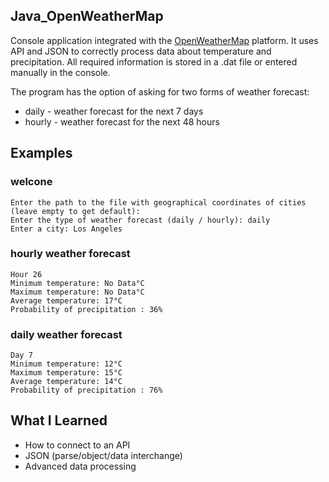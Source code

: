 ## Java_OpenWeatherMap
Console application integrated with the [OpenWeatherMap](https://openweathermap.org/api/one-call-api) platform. It uses API and JSON to correctly process data about temperature and precipitation. All required information is stored in a .dat file or entered manually in the console. 

The program has the option of asking for two forms of weather forecast:
* daily - weather forecast for the next 7 days
* hourly - weather forecast for the next 48 hours

## Examples

### welcone
    Enter the path to the file with geographical coordinates of cities (leave empty to get default): 
    Enter the type of weather forecast (daily / hourly): daily
    Enter a city: Los Angeles
    
### hourly weather forecast
    Hour 26
    Minimum temperature: No Data°C
    Maximum temperature: No Data°C
    Average temperature: 17°C
    Probability of precipitation : 36%
    
###  daily weather forecast
    Day 7
    Minimum temperature: 12°C
    Maximum temperature: 15°C
    Average temperature: 14°C
    Probability of precipitation : 76%
    
## What I Learned
* How to connect to an API
* JSON (parse/object/data interchange)
* Advanced data processing
